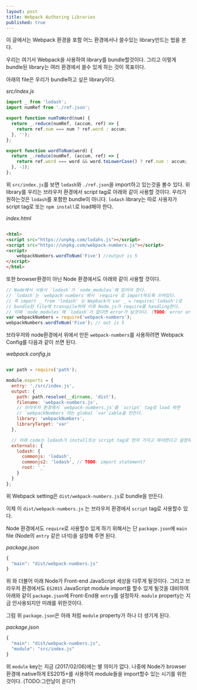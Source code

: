 ```yaml
---
layout: post
title: Webpack Authoring Libraries
published: true
---
```


이 글에서는 Webpack 환경을 포함 어느 환경에서나 쓸수있는 library만드는 법을 본다.

우리는 여기서 Webpack을 사용하여 library를 bundle할것이다. 그리고 이렇게 bundle된 library는 여러 환경에서 쓸수 있게 하는 것이 목표이다.

아래의 file은 우리가 bundle하고 싶은 library이다.

*src/index.js*

```js
import _ from 'lodash';
import numRef from './ref.json';

export function numToWord(num) {
  return _.reduce(numRef, (accum, ref) => {
    return ref.num === num ? ref.word : accum;
  }, '');
};

export function wordToNum(word) {
  return _.reduce(numRef, (accum, ref) => {
    return ref.word === word && word.toLowerCase() ? ref.num : accum;
  }, -1);
};
```

위 `src/index.js`를 보면 `lodash`와 `./ref.json`을 import하고 있는것을 볼수 있다.
위 library를 우리는 브라우저 환경에서 script tag로 아래와 같이 사용할 것이다.
우리가 원하는것은 `lodash`를 포함한 bundle이 아니다. `lodash` library는 따로 사용자가 script tag로 또는 `npm install`로 load해야 한다.

*index.html*

```html

<html>
<script src="https://unpkg.com/lodahs.js"></script>
<script src="https://unpkg.com/webpack-numbers.js"></script>
<script>
    webpackNumbers.wordToNum('Five') //output is 5
</script>
</html>

```

또한 browser환경이 아닌 Node 환경에서도 아래와 같이 사용할 것이다.

```js
// Node에서 사용시 `lodash`가 `node_modules`에 있어야 한다.
// `lodash`는 `webpack-numbers`에서 `require`로 import하도록 쓰여있다.
// 즉 import _ from 'lodash' 는 Wepback이 var _ = require('lodash')로
// bundle된 file에 transpile하며 이후 Node.js가 require를 handling한다.
// 이때 `node_modules`에 `lodash`가 없다면 error가 날것이다. (TODO: error or warn like unmet dependency)
var webpackNumbers = require('webpack-numbers');
webpackNumbers.wordToNum('Five'); // out is 5
```

브라우저와 node환경에서 위에서 만든 `webpack-numbers`를 사용하려면 Webpack Config를 다음과 같이 쓰면 된다.

*webpack.config.js*

```js

var path = require('path');

module.exports = {
  entry: './src/index.js',
  output: {
    path: path.resolve(__dirname, 'dist'),
    filename: 'webpack-numbers.js',
    // 브라우저 환경에서 `webpack-numbers.js`를 `script` tag로 load 하면
    // `webpackNumbers`라는 global `var`iable을 만든다.
    library: 'webpackNumbers',
    libraryTarget: 'var'
  },

  // 아래 code는 lodash가 install또는 script tag로 먼저 가지고 와야한다고 설정하는 것이다.
  externals: {
    lodash: {
      commonjs: 'lodash',
      commonjs2: 'lodash', // TODO: import statement?
      root: '_'
    }
  }
};

```

위 Webpack setting은 `dist/webpack-numbers.js`로 bundle을 만든다.

이제 이 `dist/webpack-numbers.js` 는 브라우저 환경에서 `script` tag로 사용할수 있다.

Node 환경에서도 `require`로 사용할수 있게 하기 위해서는 단 `package.json`에 `main` file (Node의 `entry` 같은 녀석)을 설정해 주면 된다.

*package.json*

```js
{
  "main": "dist/webpack-numbers.js"
}
```

위 와 더불어 미래 Node가 Front-end JavaScript 세상을 다루게 될것이다. 그리고 브라우저 환경에서도 `ES2015` JavaScript module import를 할수 있게 될것을 대비하여 아래와 같이 `package.json`에 Front-End용 `entry`를 설정하자. `module` property는 지금 안사용되지만 미래를 위한것이다.

그럼 위 `package.json`은 아래 처럼 `module` property가 하나 더 생기게 된다.

*package.json*

```js
{
  "main": "dist/webpack-numbers.js",
  "module": "src/index.js"
}
```

위 `module` key는 지금 (2017/02/06)에는 별 의미가 없다. 나중에 Node가 browser환경에 native하게 ES2015+를 사용하여 module들을 import할수 있는 시기를 위한것이다. (TODO:그런날이 온다?)


